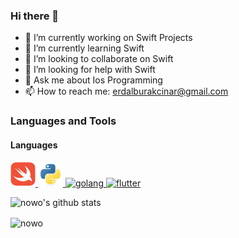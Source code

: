 ### Hi there 👋




- 🔭 I’m currently working on Swift Projects
- 🌱 I’m currently learning Swift
- 👯 I’m looking to collaborate on Swift
- 🤔 I’m looking for help with Swift
- 💬 Ask me about Ios Programming
- 📫 How to reach me: erdalburakcinar@gmail.com

<h3 align="left">Languages and Tools</h3>

<h4 align="left">Languages</h4>

<p align="left"> 
 <a href="https://developer.apple.com/swift/" target="_blank"> <img src="https://raw.githubusercontent.com/devicons/devicon/master/icons/swift/swift-original.svg" alt="swift" width="40" height="40"/> </a>
<a href="https://www.python.org" target="_blank"> <img src="https://raw.githubusercontent.com/devicons/devicon/master/icons/python/python-original.svg" alt="python" width="40" height="40"/> </a>
<a href="https://golang.org/" target="_blank"> <img src="https://cdn.icon-icons.com/icons2/2699/PNG/512/golang_gopher_src_logo_icon_168155.png" alt="golang" width="40" height="40"/> </a>
<a href="https://flutter.dev/" target="_blank"> <img src="https://cdn.icon-icons.com/icons2/2108/PNG/512/flutter_icon_130936.png" alt="flutter" width="40" height="40"/> </a>
 


![nowo's github stats](https://github-readme-stats.vercel.app/api?username=nowo&count_private=true&show_icons=true&theme=radical)



<p><img align="center" src="https://github-readme-streak-stats.herokuapp.com/?user=nowo&" alt="nowo" /></p>

